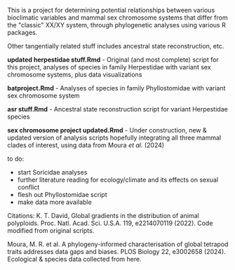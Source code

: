 This is a project for determining potential relationships between various bioclimatic variables and mammal sex chromosome systems that differ from the "classic" XX/XY system, through phylogenetic analyses using
various R packages.

Other tangentially related stuff includes ancestral state reconstruction, etc.

**updated herpestidae stuff.Rmd** - Original (and most complete) script for this project, analyses of species in family Herpestidae with variant sex chromosome systems, plus data visualizations

**batproject.Rmd** - Analyses of species in family Phyllostomidae with variant sex chromosome system

**asr stuff.Rmd** - Ancestral state reconstruction script for variant Herpestidae species

**sex chromosome project updated.Rmd** - Under construction, new & updated version of analysis scripts hopefully integrating all three mammal clades of interest, using data from Moura _et al._ (2024)

to do: 
- start Soricidae analyses
- further literature reading for ecology/climate and its effects on sexual conflict
- flesh out Phyllostomidae script
- make data more available

Citations:
K. T. David, Global gradients in the distribution of animal polyploids. Proc. Natl. Acad. Sci. U.S.A. 119, e2214070119 (2022). Code modified from original scripts.

Moura, M. R. et al. A phylogeny-informed characterisation of global tetrapod traits addresses data gaps and biases. PLOS Biology 22, e3002658 (2024). Ecological & species data collected from here.



